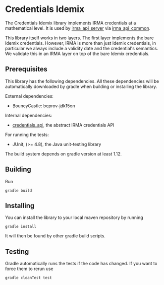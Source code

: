 # Credentials Idemix

The Credentials Idemix library implements IRMA credentials at a mathematical level. It is used by [irma_api_server](https://github.com/privacyby_design/irma_api_server) via [irma_api_common](https://github.com/credentials/irma_api_common).

This library itself works in two layers. The first layer implements the bare Idemix credentials. However, IRMA is more than just Idemix credentials, in particular we always include a validity date and the credential's semantics. We validate this in an IRMA layer on top of the bare Idemix credentials.

## Prerequisites

This library has the following dependencies.  All these dependencies will be automatically downloaded by gradle when building or installing the library.

External dependencies:

 * BouncyCastle: bcprov-jdk15on

Internal dependencies:

 * [credentials_api](https://github.com/privacybydesign/credentials_api), the abstract IRMA credentials API

For running the tests:

 * JUnit,  (>= 4.8), the Java unit-testing library

The build system depends on gradle version at least 1.12.

## Building

Run

    gradle build

## Installing

You can install the library to your local maven repository by running

    gradle install

It will then be found by other gradle build scripts.

## Testing

Gradle automatically runs the tests if the code has changed. If you want to force them to rerun use

    gradle cleanTest test
